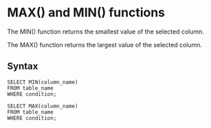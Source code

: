 # MAX() and MIN() functions

The MIN() function returns the smallest value of the selected column.

The MAX() function returns the largest value of the selected column.

## Syntax

```
SELECT MIN(column_name)
FROM table_name
WHERE condition;
```

```
SELECT MAX(column_name)
FROM table_name
WHERE condition;
```
